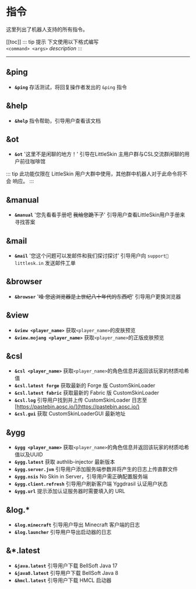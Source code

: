# 指令
这里列出了机器人支持的所有指令。


[[toc]]
::: tip 提示
下文使用以下格式编写  
`<command> <args>` *description*
:::

---
## &ping
- **`&ping`** 存活测试，将回复操作者发出的 `&ping` 指令

## &help
- **`&help`** 指令帮助，引导用户查看该文档

## &ot
- **`&ot`**  '这里不是闲聊的地方！' 引导在LittleSkin 主用户群与CSL交流群闲聊的用户前往咖啡馆

::: tip
此功能仅限在 LittleSkin 用户大群中使用，其他群中机器人对于此命令将不会 响应。
:::

## &manual
- **`&manual`** '您先看看手册吧 ~~我给您跪下了~~' 引导用户查看LittleSkin用户手册来寻找答案

## &mail
- **`&mail`** '您这个问题可以发邮件和我们探讨探讨' 引导用户向 `support📧littlesk.in` 发送邮件工单

## &browser
- **`&browser`** '~~哇 您这浏览器是上世纪八十年代的东西吧~~' 引导用户更换浏览器

## &view
- **`&view <player_name>`** 获取`<player_name>`的皮肤预览
- **`&view.mojang <player_name>`** 获取`<player_name>`的正版皮肤预览

## &csl
- **`&csl <player_name>`** 获取`<player_name>`的角色信息并返回该玩家的材质哈希值
- **`&csl.latest forge`** 获取最新的 Forge 版 CustomSkinLoader
- **`&csl.latest fabric`** 获取最新的 Fabric 版 CustomSkinLoader
- **`&csl.log`** 引导用户找到并上传 CustomSkinLoader 日志至 [https://pastebin.aosc.io/](https://pastebin.aosc.io/)
- **`&csl.gui`** 获取 CustomSkinLoaderGUI 最新地址

## &ygg
- **`&ygg <player_name>`** 获取`<player_name>`的角色信息并返回该玩家的材质哈希值以及UUID
- **`&ygg.latest`** 获取 authlib-injector 最新版本
- **`&ygg.server.jvm`** 引导用户添加服务端参数并将产生的日志上传直群文件
- **`&ygg.nsis`** No Skin in Server，引导用户需正确配置服务端
- **`&ygg.client.refresh`** 引导用户刷新客户端 Yggdrasil 认证用户状态
- **`&ygg.url`** 提示添加认证服务器时需要填入的 URL

## &log.*
- **`&log.minecraft`** 引导用户导出 Minecraft 客户端的日志
- **`&log.launcher`** 引导用户导出启动器的日志

## &*.latest
- **`&java.latest`** 引导用户下载 BellSoft Java 17
- **`&java8.latest`** 引导用户下载 BellSoft Java 8
- **`&hmcl.latest`** 引导用户下载 HMCL 启动器
